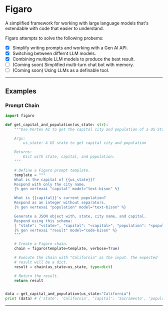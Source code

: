# Figaro

A simplified framework for working with large language models that's extendable
with code that easier to understand.

Figaro attempts to solve the following probems:

  * [X] Simplify writing prompts and working with a Gen AI API.
  * [X] Switching between differnt LLM models.
  * [X] Combining multiple LLM models to produce the best result.
  * [ ] (Coming soon) Simplified multi-turn chat bot with memory.
  * [ ] (Coming soon) Using LLMs as a definable tool.

------------------------------------------------------------------------------

## Examples

### Prompt Chain

```py
import figaro

def get_capital_and_population(us_state: str):
    """Use Vertex AI to get the capital city and population of a US State.

    Args:
        us_state: A US state to get capital city and population

    Returns:
        Dict with state, capital, and population.
    """

    # Define a Figaro prompt template.
    template = """
    What is the capital of {{us_state}}?
    Respond with only the city name.
    {% gen vertexai "capital" model="text-bison" %}

    What is {{capital}}'s current population?
    Respond as an integer without separators.
    {% gen vertexai "population" model="text-bison" %}

    Generate a JSON object with, state, city name, and capital.
    Respond using this schema:
    { "state": "<state>", "capital": "<capital>", "population": "<population>" }
    {% gen vertexai "result" model="code-bison" %}
    """

    # Create a Figaro chain.
    chain = figaro(template=template, verbose=True)

    # Execute the chain with "California" as the input. The expected
    # result will be a dict.
    result = chain(us_state=us_state, type=dict)

    # Return the result.
    return result


data = get_capital_and_population(us_state="California")
print (data) # {'state': 'California', 'capital': 'Sacramento', 'population': 493648}

```

------------------------------------------------------------------------------
